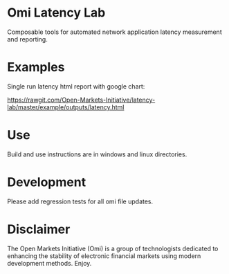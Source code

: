 # Omi Latency Lab
Composable tools for automated network application latency measurement and reporting.

# Examples

Single run latency html report with google chart:

https://rawgit.com/Open-Markets-Initiative/latency-lab/master/example/outputs/latency.html

# Use
Build and use instructions are in windows and linux directories. 

# Development
Please add regression tests for all omi file updates.  

# Disclaimer

The Open Markets Initiative (Omi) is a group of technologists dedicated to enhancing the stability of electronic financial markets using modern development methods. Enjoy.
